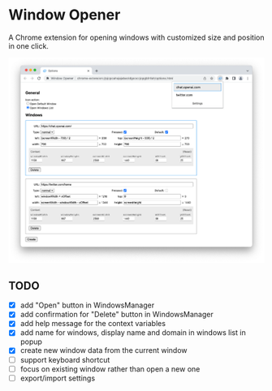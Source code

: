 # Window Opener

A Chrome extension for opening windows with customized size and position in one click.

![](images/screenshot.png)


## TODO

- [x] add "Open" button in WindowsManager
- [x] add confirmation for "Delete" button in WindowsManager
- [x] add help message for the context variables
- [x] add name for windows, display name and domain in windows list in popup
- [x] create new window data from the current window
- [ ] support keyboard shortcut
- [ ] focus on existing window rather than open a new one
- [ ] export/import settings
